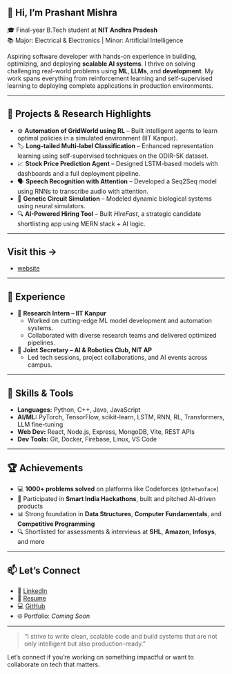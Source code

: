 ## 👋 Hi, I’m Prashant Mishra

🎓 Final-year B.Tech student at **NIT Andhra Pradesh**  
📚 Major: Electrical & Electronics | Minor: Artificial Intelligence

Aspiring software developer with hands-on experience in building, optimizing, and deploying **scalable AI systems**. I thrive on solving challenging real-world problems using **ML**, **LLMs**, and **development**. My work spans everything from reinforcement learning and self-supervised learning to deploying complete applications in production environments.

---

## 🔬 Projects & Research Highlights

- ⚙️ **Automation of GridWorld using RL** – Built intelligent agents to learn optimal policies in a simulated environment (IIT Kanpur).
- 🏷 **Long-tailed Multi-label Classification** – Enhanced representation learning using self-supervised techniques on the ODIR-5K dataset.
- 📈 **Stock Price Prediction Agent** – Designed LSTM-based models with dashboards and a full deployment pipeline.
- 🗣 **Speech Recognition with Attention** – Developed a Seq2Seq model using RNNs to transcribe audio with attention.
- 🧬 **Genetic Circuit Simulation** – Modeled dynamic biological systems using neural simulators.
- 🔍 **AI-Powered Hiring Tool** – Built *HireFast*, a strategic candidate shortlisting app using MERN stack + AI logic.

---

## Visit this -> 
- [website](https://hirefast.vercel.app/)
---

## 💼 Experience

- 🔬 **Research Intern – IIT Kanpur**
  - Worked on cutting-edge ML model development and automation systems.
  - Collaborated with diverse research teams and delivered optimized pipelines.
- 🤖 **Joint Secretary – AI & Robotics Club, NIT AP**
  - Led tech sessions, project collaborations, and AI events across campus.

---

## 🧠 Skills & Tools

- **Languages:** Python, C++, Java, JavaScript  
- **AI/ML:** PyTorch, TensorFlow, scikit-learn, LSTM, RNN, RL, Transformers, LLM fine-tuning  
- **Web Dev:** React, Node.js, Express, MongoDB, Vite, REST APIs  
- **Dev Tools:** Git, Docker, Firebase, Linux, VS Code

---

## 🏆 Achievements

- 💻 **1000+ problems solved** on platforms like Codeforces (`@thetwoface`)  
- 🥇 Participated in **Smart India Hackathons**, built and pitched AI-driven products  
- 📊 Strong foundation in **Data Structures**, **Computer Fundamentals**, and **Competitive Programming**  
- 🔍 Shortlisted for assessments & interviews at  **SHL**, **Amazon**, **Infosys**, and more

---

## 📫 Let’s Connect

- 🔗 [LinkedIn](https://www.linkedin.com/in/prashant-mishra-976708157/)
- 📄 [Resume](https://drive.google.com/file/d/1einK4Aa1ekHz1ZflMOPoGphUcIHhWwqM/view)
- 💻 [GitHub](https://github.com/starkgit91)
- 🌐 Portfolio: *Coming Soon*

---

> “I strive to write clean, scalable code and build systems that are not only intelligent but also production-ready.”

Let’s connect if you’re working on something impactful or want to collaborate on tech that matters.

